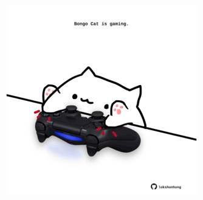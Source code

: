 <!-- built at 19/05/2025, 23:00:35 UTC -->
<p align="center">
  <img width="500" height="500" src="./ReadmeImage.svg">
</p>
